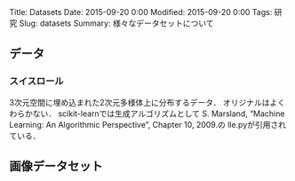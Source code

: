 Title: Datasets
Date: 2015-09-20 0:00
Modified: 2015-09-20 0:00
Tags: 研究
Slug: datasets
Summary: 様々なデータセットについて

## データ

### スイスロール
3次元空間に埋め込まれた2次元多様体上に分布するデータ．
オリジナルはよくわらかない．
scikit-learnでは生成アルゴリズムとして
S. Marsland, “Machine Learning: An Algorithmic Perspective”, Chapter 10, 2009.の
lle.pyが引用されている．

## 画像データセット



